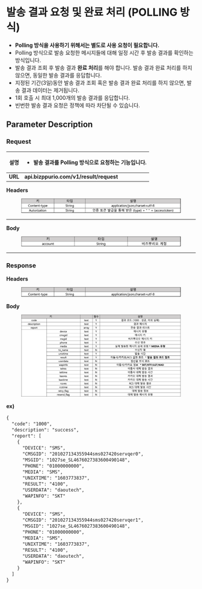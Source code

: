 # 발송 결과 요청 및 완료 처리 (POLLING 방식)

* **Polling 방식을 사용하기 위해서는 별도로 사용 요청이 필요합니다.**
* Polling 방식으로 발송 요청한 메시지들에 대해 일정 시간 후 발송 결과를 확인하는 방식입니다.
* 발송 결과 조회 후 발송 결과 **완료 처리**를 해야 합니다. 발송 결과 완료 처리를 하지 않으면, 동일한 발송 결과를 응답합니다.
* 지정된 기간(3일)동안 발송 결과 조회 혹은 발송 결과 완료 처리를 하지 않으면, 발송 결과 데이터는 제거됩니다.
* 1회 호출 시 최대 1,000개의 발송 결과를 응답합니다.
* 빈번한 발송 결과 요청은 정책에 따라 차단될 수 있습니다.

## Parameter Description

### **Request**

| **설명**  | <ul><li>발송 결과를 Polling 방식으로 요청하는 기능입니다.</li></ul> |
| :-----: | ------------------------------------------------- |
| **URL** | **api.bizppurio.com/v1/result/request**           |

**Headers**

<figure><img src="../.gitbook/assets/image (7).png" alt=""><figcaption></figcaption></figure>

****

**Body**

<figure><img src="../.gitbook/assets/image (6) (3).png" alt=""><figcaption></figcaption></figure>

****

### Response

**Headers**

<figure><img src="../.gitbook/assets/image (16).png" alt=""><figcaption></figcaption></figure>

**Body**

<figure><img src="../.gitbook/assets/image (30).png" alt=""><figcaption></figcaption></figure>

**ex)**

```json5
{
  "code": "1000",
  "description": "success",
  "report": [
    {
      "DEVICE": "SMS",
      "CMSGID": "201027134355944sms027420servqer0",
      "MSGID": "1027se_SL4676027383600490148",
      "PHONE": "01000000000",
      "MEDIA": "SMS",
      "UNIXTIME": "1603773837",
      "RESULT": "4100",
      "USERDATA": "daoutech",
      "WAPINFO": "SKT"
    },
    {
      "DEVICE": "SMS",
      "CMSGID": "201027134355944sms027420servqer1",
      "MSGID": "1027se_SL4676027383600490148",
      "PHONE": "01000000000",
      "MEDIA": "SMS",
      "UNIXTIME": "1603773837",
      "RESULT": "4100",
      "USERDATA": "daoutech",
      "WAPINFO": "SKT"
    }
  ]
}
```
